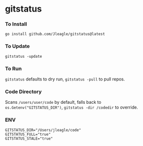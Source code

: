 # gitstatus

### To Install

`go install github.com/Jleagle/gitstatus@latest`

### To Update

`gitstatus -update`

### To Run

`gitstatus` defaults to dry run, `gitstatus -pull` to pull repos.

### Code Directory

Scans `/users/user/code` by default, falls back to `os.Getenv("GITSTATUS_DIR")`, `gitstatus -dir /codedir` to override.

### ENV

```
GITSTATUS_DIR="/Users/jleagle/code"
GITSTATUS_FULL="true"
GITSTATUS_STALE="true"
```
